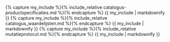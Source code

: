 <!---
Deze readme.md wordt gebruikt om de catalogus en productspecificaties via GIThub Pages te ontsluiten als https://kadaster.github.io/imbrt/
-->
{% capture my_include %}{% include_relative catalogus-productspecificaties.md %}{% endcapture %}
{{ my_include | markdownify }}
{% capture my_include %}{% include_relative catalogus_waardelijsten.md %}{% endcapture %}
{{ my_include | markdownify }}
{% capture my_include %}{% include_relative mutatieprotocol.md %}{% endcapture %}
{{ my_include | markdownify }}
